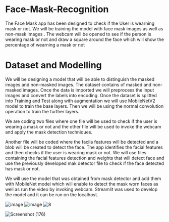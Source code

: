 # Face-Mask-Recognition
The Face Mask app has been designed to check if the User is wearning mask or not.
We will be training the model with face mask images as well as non-mask images . The webcam will be opened to see if the person is wearing mask or not and draw a square around the face which will show the percentage of wearning a mask or not

# Dataset and Modelling
We will be designing a model that will be able to distinguish the masked images and non-masked images. The dataset contains of masked and non-masked images. 
Once the data is imported we will preprocess the input images and convert the labels into encoding. Once the dataset is splitted into Training and Test along with augmentation we will use MobileNetV2 model to train the base layers. Then we will be using the normal convolution operation to train the further layers.

We are coding two files where one file will be used to check if the user is wearing a mask or not and the other file will be used to invoke the webcam and apply the mask detection techniques.

Another file will be coded where the facila features will be detected and a blob will be created to detect the face.
The app identifies the facial features and then checks if the user is wearing mask or not. We will use files containing the facial features detection and weights that will detect face and use the previously developed mak detector file to check if the face detected has mask or not.

We will use the model that was obtained from mask detector and add them with MobileNet model which will enable to detect the mask worn faces as well as run the video by invoking webcam.
Streamlit was used to develop the model and it can be run on the localhost.

![image](https://user-images.githubusercontent.com/76935226/140601593-8bdd83b0-ccb8-4406-9224-1235ab31e8b3.png)
![image](https://user-images.githubusercontent.com/76935226/140601598-a42f2ce3-5d55-4923-8812-d9565dd2f273.png)
![8](https://user-images.githubusercontent.com/76935226/140601616-5b4b1221-f7c0-4db6-a98b-f7a4acb066c4.jpg)

![Screenshot (176)](https://user-images.githubusercontent.com/76935226/149612815-da930d99-3aa9-45bb-b2d3-f42d70ce2b39.png)



